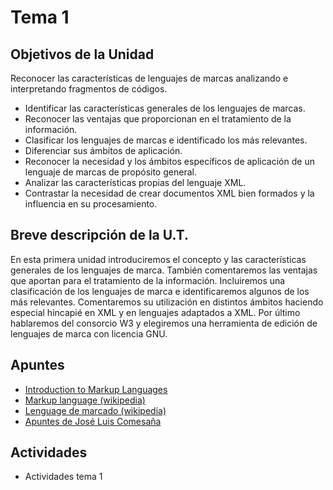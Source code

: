 # Tema 1

## Objetivos de la Unidad

Reconocer las características de lenguajes de marcas analizando e interpretando fragmentos de códigos.

* Identificar las características generales de los lenguajes de marcas.
* Reconocer las ventajas que proporcionan en el tratamiento de la información.
* Clasificar los lenguajes de marcas e identificado los más relevantes.
* Diferenciar sus ámbitos de aplicación.
* Reconocer la necesidad y los ámbitos específicos de aplicación de un lenguaje de marcas de propósito general.
* Analizar las características propias del lenguaje XML.
* Contrastar la necesidad de crear documentos XML bien formados y la influencia en su procesamiento.

## Breve descripción de la U.T.
En esta primera unidad introduciremos el concepto y las características generales de los lenguajes de marca. También comentaremos las ventajas que aportan para el tratamiento de la información. Incluiremos una clasificación de los lenguajes de marca e identificaremos algunos de los más relevantes. Comentaremos su utilización en distintos ámbitos haciendo especial hincapié en XML y en lenguajes adaptados a XML. Por último hablaremos del consorcio W3 y elegiremos una herramienta de edición de lenguajes de marca con licencia GNU.

## Apuntes
* [Introduction to Markup Languages](https://docs.google.com/presentation/d/1edLlwK5p7O_LAfu0oIsKFdJD1TA7Mrj6-0LO9nH6By4/edit#slide=id.p6)
* [Markup language (wikipedia)](https://en.wikipedia.org/wiki/Markup_language)
* [Lenguage de marcado (wikipedia)](https://es.wikipedia.org/wiki/Lenguaje_de_marcado)
* [Apuntes de José Luis Comesaña](https://drive.google.com/file/d/1PI2b0DVZcWw6EvyoHOss4p4Qz4Yn9I9c/view?usp=sharing)

## Actividades
* Actividades tema 1